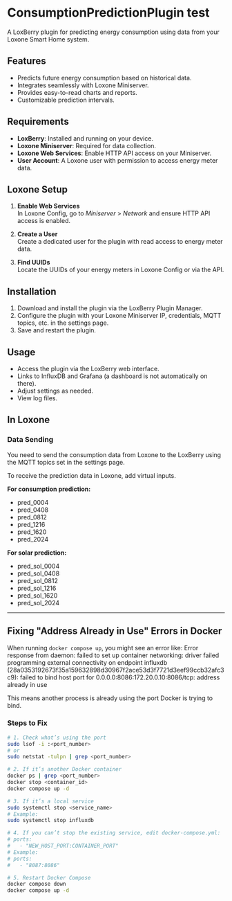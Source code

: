 # ConsumptionPredictionPlugin test

A LoxBerry plugin for predicting energy consumption using data from your Loxone Smart Home system.

## Features

- Predicts future energy consumption based on historical data.
- Integrates seamlessly with Loxone Miniserver.
- Provides easy-to-read charts and reports.
- Customizable prediction intervals.

## Requirements

- **LoxBerry**: Installed and running on your device.
- **Loxone Miniserver**: Required for data collection.
- **Loxone Web Services**: Enable HTTP API access on your Miniserver.
- **User Account**: A Loxone user with permission to access energy meter data.

## Loxone Setup

1. **Enable Web Services**  
   In Loxone Config, go to *Miniserver* > *Network* and ensure HTTP API access is enabled.

2. **Create a User**  
   Create a dedicated user for the plugin with read access to energy meter data.

3. **Find UUIDs**  
   Locate the UUIDs of your energy meters in Loxone Config or via the API.

## Installation

1. Download and install the plugin via the LoxBerry Plugin Manager.  
2. Configure the plugin with your Loxone Miniserver IP, credentials, MQTT topics, etc. in the settings page.  
3. Save and restart the plugin.

## Usage

- Access the plugin via the LoxBerry web interface.  
- Links to InfluxDB and Grafana (a dashboard is not automatically on there).  
- Adjust settings as needed.  
- View log files.

## In Loxone

### Data Sending

You need to send the consumption data from Loxone to the LoxBerry using the MQTT topics set in the settings page.  

To receive the prediction data in Loxone, add virtual inputs.

**For consumption prediction:**

- pred_0004  
- pred_0408  
- pred_0812  
- pred_1216  
- pred_1620  
- pred_2024  

**For solar prediction:**

- pred_sol_0004  
- pred_sol_0408  
- pred_sol_0812  
- pred_sol_1216  
- pred_sol_1620  
- pred_sol_2024  

---

## Fixing "Address Already in Use" Errors in Docker

When running `docker compose up`, you might see an error like:
Error response from daemon: failed to set up container networking: driver failed programming external connectivity on endpoint influxdb (28a0353192673f35a159632898d30967f2ace53d3f7721d3eef99ccb32afc3c9): failed to bind host port for 0.0.0.0:8086:172.20.0.10:8086/tcp: address already in use

This means another process is already using the port Docker is trying to bind.

### Steps to Fix

```bash
# 1. Check what’s using the port
sudo lsof -i :<port_number>
# or
sudo netstat -tulpn | grep <port_number>

# 2. If it’s another Docker container
docker ps | grep <port_number>
docker stop <container_id>
docker compose up -d

# 3. If it’s a local service
sudo systemctl stop <service_name>
# Example:
sudo systemctl stop influxdb

# 4. If you can’t stop the existing service, edit docker-compose.yml:
# ports:
#   - "NEW_HOST_PORT:CONTAINER_PORT"
# Example:
# ports:
#   - "8087:8086"

# 5. Restart Docker Compose
docker compose down
docker compose up -d
